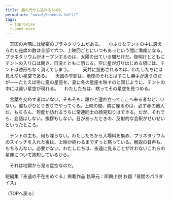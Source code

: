 ```yaml
---
title: 昼の光から逃れるために
permalink: "novel/heavens-hell/"
tags:
  - improvise
  - book-eien
---
```


　天国の片隅には秘密のプラネタリウムがある。
　小ぶりなテントの中に設えられた座席の数は全部で六つ、上映回ごとにいつもあっという間に満席になる。プラネタリウムがオープンするのは、太陽の出ている間だけだ。夜明けとともにテントの入り口は開き、日没とともに閉じる。空に星が灯りはじめる頃には、テントは跡形もなく消えてしまう。
　
　天井に投影されるのは、わたしたちには見えない星空である。
　天国の季節は、地球のそれとはすこし勝手が違うのだが――たとえば冬に夏の星座を、夏に冬の星座を映すのと同じように、テントの中には遠い星空が現れる。
　わたしたちは、黙ってその星空を見つめる。

　言葉を交わす者はいない。そもそも、誰かと連れ立ってここへ来る者など、いない。誰もがひとりきりでやってくる。上映の間、隣に座るのは、必ず赤の他人だ。もちろん、何度か訪れるうちに常連同士の顔見知りはできる。だが、それでも、会話はしない。挨拶もしない。目があったときの、反射的な会釈がせいぜいといったところ。

　テントの主も、何も喋らない。わたしたちから入場料を集め、プラネタリウムのスイッチを入れた後は、上映が終わるまでずっと黙っている。解説の音声も、もちろんない。必要がない。わたしたちは、永遠に見ることが叶わないこれらの星座について熟知しているから。

　それは地獄から見る星空なのだ。

短編集『永遠の不在をめぐる』掲載作品
執筆元：即興小説
お題「昼間のパラダイス」

（TOPへ戻る）